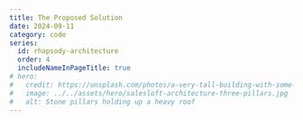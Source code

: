 ```yaml
---
title: The Proposed Solution
date: 2024-09-11
category: code
series:
  id: rhapsody-architecture
  order: 4
  includeNameInPageTitle: true
# hero:
#   credit: https://unsplash.com/photos/a-very-tall-building-with-some-columns-on-top-of-it-4FvbC0oXyok
#   image: ../../assets/hero/salesloft-architecture-three-pillars.jpg
#   alt: Stone pillars holding up a heavy roof
---
```


<!--
1. Intro
   1. We needed it to solve our problems
   2. Guided by our 3 Pillars
   3. "Mono-micro-frontends"
2. Basic concepts
   1. Best parts of monorepos and microfrontends
      1. Monorepos
      2. Microfrontends
   2. Separation between each app
   3. Separation between apps and the platform
   4. Decentralized/distributed composition
      1. The platform is an integration target
3. What it looks like
4. How it solved our problems
   1. Ownership
   2. Dependency management (bring autonomy)
   3. Opaque interdependencies
5. Getting feedback


Glossary:
- Apps
- App Registry
- Packages
- Shared packages
- Platform packages
-
-->
